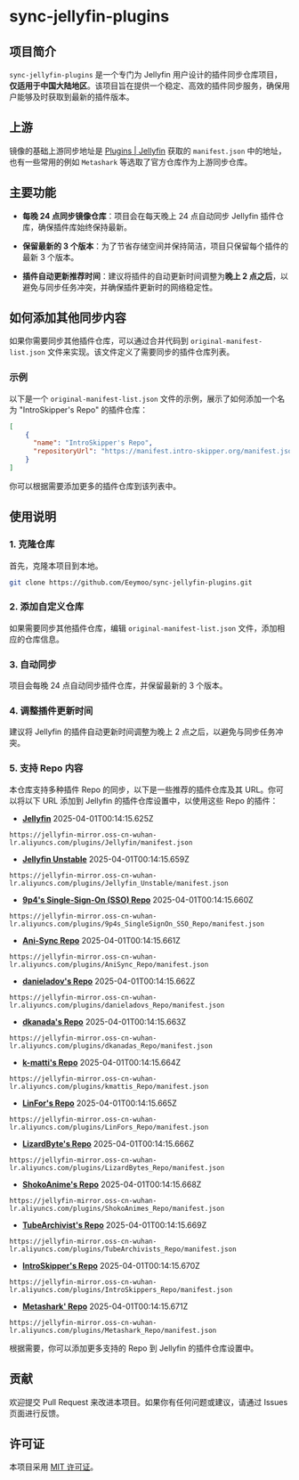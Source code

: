 # sync-jellyfin-plugins

## 项目简介

`sync-jellyfin-plugins` 是一个专门为 Jellyfin 用户设计的插件同步仓库项目，**仅适用于中国大陆地区**。该项目旨在提供一个稳定、高效的插件同步服务，确保用户能够及时获取到最新的插件版本。


## 上游

镜像的基础上游同步地址是 [Plugins | Jellyfin](https://jellyfin.org/docs/general/server/plugins/#official-jellyfin-plugin-repositories) 获取的 `manifest.json` 中的地址，也有一些常用的例如 `Metashark` 等选取了官方仓库作为上游同步仓库。

## 主要功能

- **每晚 24 点同步镜像仓库**：项目会在每天晚上 24 点自动同步 Jellyfin 插件仓库，确保插件库始终保持最新。
  
- **保留最新的 3 个版本**：为了节省存储空间并保持简洁，项目只保留每个插件的最新 3 个版本。

- **插件自动更新推荐时间**：建议将插件的自动更新时间调整为**晚上 2 点之后**，以避免与同步任务冲突，并确保插件更新时的网络稳定性。

## 如何添加其他同步内容

如果你需要同步其他插件仓库，可以通过合并代码到 `original-manifest-list.json` 文件来实现。该文件定义了需要同步的插件仓库列表。

### 示例

以下是一个 `original-manifest-list.json` 文件的示例，展示了如何添加一个名为 "IntroSkipper's Repo" 的插件仓库：

```json
[
    {
      "name": "IntroSkipper's Repo",
      "repositoryUrl": "https://manifest.intro-skipper.org/manifest.json"
    }
]
```

你可以根据需要添加更多的插件仓库到该列表中。

## 使用说明

### 1. 克隆仓库
首先，克隆本项目到本地。

```bash
git clone https://github.com/Eeymoo/sync-jellyfin-plugins.git
```

### 2. 添加自定义仓库
如果需要同步其他插件仓库，编辑 `original-manifest-list.json` 文件，添加相应的仓库信息。

### 3. 自动同步
项目会每晚 24 点自动同步插件仓库，并保留最新的 3 个版本。

### 4. 调整插件更新时间
建议将 Jellyfin 的插件自动更新时间调整为晚上 2 点之后，以避免与同步任务冲突。

### 5. 支持 Repo 内容
本仓库支持多种插件 Repo 的同步，以下是一些推荐的插件仓库及其 URL。你可以将以下 URL 添加到 Jellyfin 的插件仓库设置中，以使用这些 Repo 的插件：


- **[Jellyfin](https://repo.jellyfin.org/files/plugin/manifest.json)** 2025-04-01T00:14:15.625Z

```
https://jellyfin-mirror.oss-cn-wuhan-lr.aliyuncs.com/plugins/Jellyfin/manifest.json
```


- **[Jellyfin Unstable](https://repo.jellyfin.org/files/plugin-unstable/manifest.json)** 2025-04-01T00:14:15.659Z

```
https://jellyfin-mirror.oss-cn-wuhan-lr.aliyuncs.com/plugins/Jellyfin_Unstable/manifest.json
```


- **[9p4's Single-Sign-On (SSO) Repo](https://raw.githubusercontent.com/9p4/jellyfin-plugin-sso/manifest-release/manifest.json)** 2025-04-01T00:14:15.660Z

```
https://jellyfin-mirror.oss-cn-wuhan-lr.aliyuncs.com/plugins/9p4s_SingleSignOn_SSO_Repo/manifest.json
```


- **[Ani-Sync Repo](https://raw.githubusercontent.com/vosmiic/jellyfin-ani-sync/master/manifest.json)** 2025-04-01T00:14:15.661Z

```
https://jellyfin-mirror.oss-cn-wuhan-lr.aliyuncs.com/plugins/AniSync_Repo/manifest.json
```


- **[danieladov's Repo](https://raw.githubusercontent.com/danieladov/JellyfinPluginManifest/master/manifest.json)** 2025-04-01T00:14:15.662Z

```
https://jellyfin-mirror.oss-cn-wuhan-lr.aliyuncs.com/plugins/danieladovs_Repo/manifest.json
```


- **[dkanada's Repo](https://raw.githubusercontent.com/dkanada/jellyfin-plugin-intros/master/manifest.json)** 2025-04-01T00:14:15.663Z

```
https://jellyfin-mirror.oss-cn-wuhan-lr.aliyuncs.com/plugins/dkanadas_Repo/manifest.json
```


- **[k-matti's Repo](https://raw.githubusercontent.com/k-matti/jellyfin-plugin-repository/master/manifest.json)** 2025-04-01T00:14:15.664Z

```
https://jellyfin-mirror.oss-cn-wuhan-lr.aliyuncs.com/plugins/kmattis_Repo/manifest.json
```


- **[LinFor's Repo](https://raw.githubusercontent.com/LinFor/jellyfin-plugin-kinopoisk/master/dist/manifest.json)** 2025-04-01T00:14:15.665Z

```
https://jellyfin-mirror.oss-cn-wuhan-lr.aliyuncs.com/plugins/LinFors_Repo/manifest.json
```


- **[LizardByte's Repo](https://app.lizardbyte.dev/jellyfin-plugin-repo/manifest.json)** 2025-04-01T00:14:15.666Z

```
https://jellyfin-mirror.oss-cn-wuhan-lr.aliyuncs.com/plugins/LizardBytes_Repo/manifest.json
```


- **[ShokoAnime's Repo](https://raw.githubusercontent.com/ShokoAnime/Shokofin/metadata/stable/manifest.json)** 2025-04-01T00:14:15.668Z

```
https://jellyfin-mirror.oss-cn-wuhan-lr.aliyuncs.com/plugins/ShokoAnimes_Repo/manifest.json
```


- **[TubeArchivist's Repo](https://raw.githubusercontent.com/tubearchivist/tubearchivist-jf-plugin/master/manifest.json)** 2025-04-01T00:14:15.669Z

```
https://jellyfin-mirror.oss-cn-wuhan-lr.aliyuncs.com/plugins/TubeArchivists_Repo/manifest.json
```


- **[IntroSkipper's Repo](https://raw.githubusercontent.com/intro-skipper/intro-skipper/refs/heads/10.10/manifest.json)** 2025-04-01T00:14:15.670Z

```
https://jellyfin-mirror.oss-cn-wuhan-lr.aliyuncs.com/plugins/IntroSkippers_Repo/manifest.json
```


- **[Metashark' Repo](https://github.com/cxfksword/jellyfin-plugin-metashark/releases/download/manifest/manifest_cn.json)** 2025-04-01T00:14:15.671Z

```
https://jellyfin-mirror.oss-cn-wuhan-lr.aliyuncs.com/plugins/Metashark_Repo/manifest.json
```


根据需要，你可以添加更多支持的 Repo 到 Jellyfin 的插件仓库设置中。

## 贡献

欢迎提交 Pull Request 来改进本项目。如果你有任何问题或建议，请通过 Issues 页面进行反馈。

## 许可证

本项目采用 [MIT 许可证](LICENSE)。